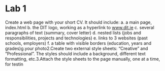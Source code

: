 Lab 1
=============

Create a web page with your short CV. It should include:
a. a main page, index.html
b. the DIT logo, working as a hyperlink to www.dit.ie
c. several paragraphs of text (summary, cover letter)
d. nested lists (jobs and responsibilities, projects and technologies)
e. links to 3 websites (past schools, employers)
f. a table with visible borders (education, years and grades)g.your photo2.Create two external style sheets: “Creative” and “Professional”. The styles should include a background, different text formatting, etc.3.Attach the style sheets to the page manually, one at a time, for testin
